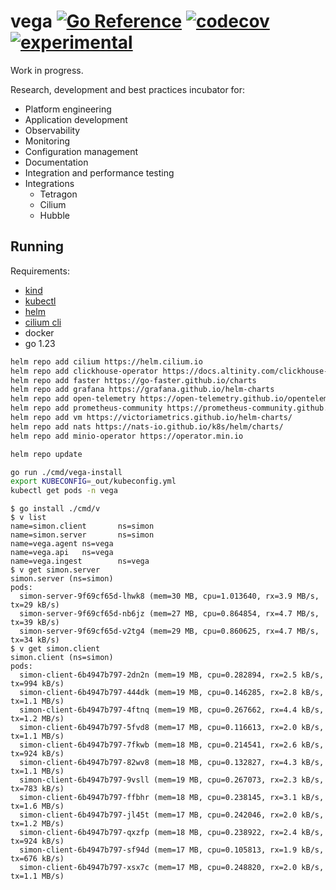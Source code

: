 # vega [![Go Reference](https://img.shields.io/badge/go-pkg-00ADD8)](https://pkg.go.dev/github.com/go-faster/vega#section-documentation) [![codecov](https://img.shields.io/codecov/c/github/go-faster/vega?label=cover)](https://codecov.io/gh/go-faster/vega) [![experimental](https://img.shields.io/badge/-experimental-blueviolet)](https://go-faster.org/docs/projects/status#experimental)

Work in progress.

Research, development and best practices incubator for:
- Platform engineering
- Application development
- Observability
- Monitoring
- Configuration management
- Documentation
- Integration and performance testing
- Integrations
  - Tetragon
  - Cilium
  - Hubble

## Running

Requirements:
- [kind](https://kind.sigs.k8s.io/docs/user/quick-start/)
- [kubectl](https://kubernetes.io/docs/tasks/tools/#kubectl)
- [helm](https://helm.sh/docs/intro/install/)
- [cilium cli](https://docs.cilium.io/en/stable/gettingstarted/k8s-install-default/#install-the-cilium-cli)
- docker
- go 1.23

```bash
helm repo add cilium https://helm.cilium.io
helm repo add clickhouse-operator https://docs.altinity.com/clickhouse-operator/
helm repo add faster https://go-faster.github.io/charts
helm repo add grafana https://grafana.github.io/helm-charts
helm repo add open-telemetry https://open-telemetry.github.io/opentelemetry-helm-charts
helm repo add prometheus-community https://prometheus-community.github.io/helm-charts
helm repo add vm https://victoriametrics.github.io/helm-charts/
helm repo add nats https://nats-io.github.io/k8s/helm/charts/
helm repo add minio-operator https://operator.min.io

helm repo update
```

```bash
go run ./cmd/vega-install
export KUBECONFIG=_out/kubeconfig.yml
kubectl get pods -n vega
```

```console
$ go install ./cmd/v
$ v list
name=simon.client       ns=simon
name=simon.server       ns=simon
name=vega.agent ns=vega
name=vega.api   ns=vega
name=vega.ingest        ns=vega
$ v get simon.server
simon.server (ns=simon)
pods:
  simon-server-9f69cf65d-lhwk8 (mem=30 MB, cpu=1.013640, rx=3.9 MB/s, tx=29 kB/s)
  simon-server-9f69cf65d-nb6jz (mem=27 MB, cpu=0.864854, rx=4.7 MB/s, tx=39 kB/s)
  simon-server-9f69cf65d-v2tg4 (mem=29 MB, cpu=0.860625, rx=4.7 MB/s, tx=34 kB/s)
$ v get simon.client
simon.client (ns=simon)
pods:
  simon-client-6b4947b797-2dn2n (mem=19 MB, cpu=0.282894, rx=2.5 kB/s, tx=994 kB/s)
  simon-client-6b4947b797-444dk (mem=19 MB, cpu=0.146285, rx=2.8 kB/s, tx=1.1 MB/s)
  simon-client-6b4947b797-4ftnq (mem=19 MB, cpu=0.267662, rx=4.4 kB/s, tx=1.2 MB/s)
  simon-client-6b4947b797-5fvd8 (mem=17 MB, cpu=0.116613, rx=2.0 kB/s, tx=1.1 MB/s)
  simon-client-6b4947b797-7fkwb (mem=18 MB, cpu=0.214541, rx=2.6 kB/s, tx=924 kB/s)
  simon-client-6b4947b797-82wv8 (mem=18 MB, cpu=0.132827, rx=4.3 kB/s, tx=1.1 MB/s)
  simon-client-6b4947b797-9vsll (mem=19 MB, cpu=0.267073, rx=2.3 kB/s, tx=783 kB/s)
  simon-client-6b4947b797-ffbhr (mem=18 MB, cpu=0.238145, rx=3.1 kB/s, tx=1.6 MB/s)
  simon-client-6b4947b797-jl45t (mem=17 MB, cpu=0.242046, rx=2.0 kB/s, tx=1.2 MB/s)
  simon-client-6b4947b797-qxzfp (mem=18 MB, cpu=0.238922, rx=2.4 kB/s, tx=924 kB/s)
  simon-client-6b4947b797-sf94d (mem=17 MB, cpu=0.105813, rx=1.9 kB/s, tx=676 kB/s)
  simon-client-6b4947b797-xsx7c (mem=17 MB, cpu=0.248820, rx=2.0 kB/s, tx=1.1 MB/s)
```
